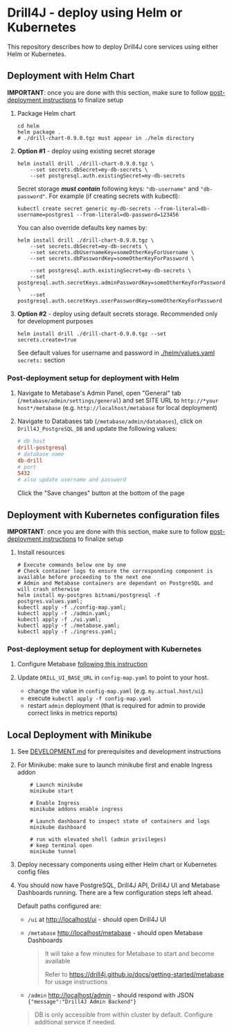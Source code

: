 # Drill4J - deploy using Helm or Kubernetes

This repository describes how to deploy Drill4J core services using either Helm or Kubernetes.

## Deployment with Helm Chart

__IMPORTANT__: once you are done with this section, make sure to follow [post-deployment instructions](#post-deployment-setup-for-deployment-with-helm) to finalize setup

1. Package Helm chart

	```shell
	cd helm
	helm package .
	# ./drill-chart-0.9.0.tgz must appear in ./helm directory  
	```

2. __Option #1__ - deploy using existing secret storage
	 
	```shell
	helm install drill ./drill-chart-0.9.0.tgz \
		--set secrets.dbSecret=my-db-secrets \
		--set postgresql.auth.existingSecret=my-db-secrets
	```
	
	Secret storage ___must contain___ following keys: `"db-username"` and `"db-password"`. For example (if creating secrets with kubectl):
	```shell
	kubectl create secret generic my-db-secrets --from-literal=db-username=postgres1 --from-literal=db-password=123456
	```

	You can also override defaults key names by:
	```shell
	helm install drill ./drill-chart-0.9.0.tgz \
		--set secrets.dbSecret=my-db-secrets \
		--set secrets.dbUsernameKey=someOtherKeyForUsername \
		--set secrets.dbPasswordKey=someOtherKeyForPassword \

		--set postgresql.auth.existingSecret=my-db-secrets \
		--set postgresql.auth.secretKeys.adminPasswordKey=someOtherKeyForPassword \
		--set postgresql.auth.secretKeys.userPasswordKey=someOtherKeyForPassword
	```

3. __Option #2__ - deploy using default secrets storage. Recommended only for development purposes

	```shell
	helm install drill ./drill-chart-0.9.0.tgz --set secrets.create=true
	```
	See default values for username and password in [./helm/values.yaml](./helm/values.yaml) `secrets:` section

### Post-deployment setup for deployment with Helm

1. Navigate to Metabase's Admin Panel, open "General" tab (`/metabase/admin/settings/general`) and set SITE URL to `http://*your host*/metabase` (e.g. `http://localhost/metabase` for local deployment)

2. Navigate to Databases tab (`/metabase/admin/databases`), click on `Drill4J_PostgreSQL_DB` and update the following values:

	```ini
	# db host
	drill-postgresql
	# database name
	db-drill
	# port
	5432
	# also update username and password
	```

	Click the "Save changes" button at the bottom of the page



## Deployment with Kubernetes configuration files

__IMPORTANT__: once you are done with this section, make sure to follow [post-deployment instructions](#post-deployment-setup-for-deployment-with-kubernetes) to finalize setup

1. Install resources

	```shell
	# Execute commands below one by one
	# Check container logs to ensure the corresponding component is available before proceeding to the next one
	# Admin and Metabase containers are dependant on PostgreSQL and will crash otherwise
	helm install my-postgres bitnami/postgresql -f postgres.values.yaml;
	kubectl apply -f ./config-map.yaml;
	kubectl apply -f ./admin.yaml;
	kubectl apply -f ./ui.yaml;
	kubectl apply -f ./metabase.yaml;
	kubectl apply -f ./ingress.yaml;
	```

### Post-deployment setup for deployment with Kubernetes

1. Configure Metabase [following this instruction](./configure-metabase.md)

2. Update `DRILL_UI_BASE_URL` in `config-map.yaml` to point to your host.

	- change the value in `config-map.yaml` (e.g. `my.actual.host/ui`)
	- execute `kubectl apply -f config-map.yaml`
	- restart `admin` deployment (that is required for admin to provide correct links in metrics reports)

## Local Deployment with Minikube

1. See [DEVELOPMENT.md](./DEVELOPMENT.md) for prerequisites and development instructions

2. For Minikube: make sure to launch minikube first and enable Ingress addon
	
	```shell
		# Launch minikube
		minikube start
	```
	
	```shell
		# Enable Ingress
		minikube addons enable ingress
	```
	
	```shell
		# Launch dashboard to inspect state of containers and logs
		minikube dashboard
	```

	```shell
		# run with elevated shell (admin privileges) 
		# keep terminal open
		minikube tunnel
	```

3. Deploy necessary components using either Helm chart or Kubernetes config files

4. You should now have PostgreSQL, Drill4J API, Drill4J UI and Metabase Dashboards running.
	There are a few configuration steps left ahead.

	Default paths configured are:  
	- `/ui` at <http://localhost/ui> - should open Drill4J UI 
	- `/metabase` <http://localhost/metabase> - should open Metabase Dashboards
		
		> It will take a few minutes for Metabase to start and become available
		> 
		> Refer to https://drill4j.github.io/docs/getting-started/metabase for usage instructions

	- `/admin` <http://localhost/admin> - should respond with JSON `{"message":"Drill4J Admin Backend"}`

	> DB is only accessible from within cluster by default. Configure additional service if needed. 
